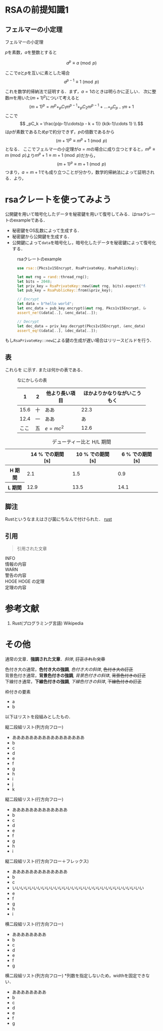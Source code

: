 # RSAの前提知識1

## フェルマーの小定理

<div class="theorem">
  <div class="caption">
    フェルマーの小定理
  </div>

$p$を素数，$a$を整数とすると
  <figure>
  <figcaption class="math-label" id="eq-fermat" style="top:0.7em"></figcaption>

  $$
      a^p \equiv a \pmod{p}
  $$

  </figure>

ここで$a$と$p$を互いに素とした場合
$$
  a^{p-1} \equiv 1 \pmod{p}
$$

</div>

これを数学的帰納法で証明する．まず，$a = 1$のときは明らかに正しい．
次に整数$m$を用いた$(m+1)^p$について考えると
$$
 (m + 1) ^p = m^p + _pC_1m^{p-1} + _pC_{2}m^{p-1} + \ldots + _{p}C_{p-1}m + 1
$$
ここで
$$
  _pC_k = \frac{p(p-1)\cdots(p - k + 1)}
  {k(k-1)\cdots 1} \\
$$
は$p$が素数であるため$p$で約分できず，$p$の倍数であるから
$$
  (m + 1)^p \equiv m^p + 1 \pmod{p}
$$
となる．
ここでフェルマーの小定理が$a = m$の場合に成り立つとすると，$m^p \equiv m \pmod{p}$より$m^p + 1 \equiv m + 1 \pmod{p}$だから，
$$
  (m + 1)^p \equiv m + 1 \pmod{p}
$$
つまり，$a = m + 1$でも成り立つことが分かり，数学的帰納法によって証明される．<a href="#eq-fermat" data-ref="eq"></a>より，

# rsaクレートを使ってみよう

公開鍵を用いて暗号化したデータを秘密鍵を用いて復号してみる．<a href="#code-rsa-example" data-ref="code"></a>はrsaクレートのexampleである．

- 秘密鍵をOS乱数によって生成する．
- 秘密鍵から公開鍵を生成する．
- 公開鍵によって`data`を暗号化し，暗号化したデータを秘密鍵によって復号化する．

<figure>
<figcaption id="code-rsa-example">rsaクレートのexample</figcaption>

```rust
use rsa::{Pkcs1v15Encrypt, RsaPrivateKey, RsaPublicKey};

let mut rng = rand::thread_rng();
let bits = 2048;
let priv_key = RsaPrivateKey::new(&mut rng, bits).expect("failed to generate a key");
let pub_key = RsaPublicKey::from(&priv_key);

// Encrypt
let data = b"hello world";
let enc_data = pub_key.encrypt(&mut rng, Pkcs1v15Encrypt, &data[..]).expect("failed to encrypt");
assert_ne!(&data[..], &enc_data[..]);

// Decrypt
let dec_data = priv_key.decrypt(Pkcs1v15Encrypt, &enc_data).expect("failed to decrypt");
assert_eq!(&data[..], &dec_data[..]);
```

</figure>

もし`RsaPrivateKey::new`による鍵の生成が遅い場合はリリースビルドを行う．

## 表

これらを<a href="#table-duty-cycle" data-ref="tbl"></a> に示す.
また<a href="#table-nanika-hyou" data-ref="tbl"></a>は何かの表である．

<figure>
<figcaption id="table-nanika-hyou">なにかしらの表</figcaption>

| 1          | 2 | 他より長い項目 | ほかよりかなりながいこうもく |
|----------------|-------|---------------------|--------------------------------|
| 15.6           | 十    | ああ          | 22.3                           |
| 12.4           | 一    | ああ             |     あ    |
| ここ | 五    | $e = mc^2$ | 12.6|

</figure>

<table>
  <caption id="table-duty-cycle">デューティー比と H/L 期間</caption>
  <thead>
    <tr>
      <th></th> <th>14 % での期間 [s]</th> <th>10 % での期間 [s]</th> <th>6 % での期間 [s]</th>
    </tr>
  </thead>
  <tbody class="right">
    <tr>
      <th>H 期間</th> <td>2.1</td> <td>1.5</td> <td>0.9</td>
    </tr>
    <tr>
      <th>L 期間</th> <td>12.9</td> <td>13.5</td> <td>14.1</td>
    </tr>
  </tbody>
</table>

## 脚注

Rustというなまえはさび菌にちなんで付けられた．<span class="footnote">
[rust](https://www.reddit.com/r/rust/comments/27jvdt/internet_archaeology_the_definitive_endall_source/)
</span>

## 引用

> 引用された文章

<div class="info">
  <div class="caption">INFO</div>
  情報の内容
</div>

<div class="warn">
  <div class="caption">WARN</div>
  警告の内容
</div>

<div class="theorem">
  <div class="caption">HOGE HOGE の定理</div>
  定理の内容
</div>

# 参考文献

<ol class="cite-items">
  <li id="cite-rust-wiki">Rust(プログラミング言語) Wikipedia</li>
</ol>

# その他

通常の文章．**強調された文章**．*斜体*, ~~訂正された文章~~

<div class="blue font-large">
色付き大の通常，<strong>色付き大の強調</strong>, <em>色付き大の斜体</em>, <del>色付き大の訂正</del>
</div>
<div class="bg-red">
背景色付き通常，<strong>背景色付きの強調</strong>, <em>背景色付きの斜体</em>, <del>背景色付きの訂正</del>
</div>
<div class="under-line text-decoration-red" style="text-decoration-style: dotted;">
下線付き通常，<strong>下線色付きの強調</strong>, <em>下線色付きの斜体</em>, <del>下線色付きの訂正</del>
</div>

<div class="border-yellow" style="border-radius: 10px;">

枠付きの要素

- a
- b

</div>

以下はリストを段組みとしたもの．

<div>
縦二段組リスト(列方向フロー)
</div>
<div class="list-col-3-col border" style="--row-number: 4;">

- あああああああああああああああああ
- b
- c
- d
- e
- f
- g
- h
- i
- j
- k

</div>

<div>
縦二段組リスト(行方向フロー)
</div>
<div class="list-col-3-row border">

<ul>
  <li style="grid-column: 1 / 3">あああああああああああああ</li>
  <li>b</li>
  <li>c</li>
  <li>d</li>
  <li>e</li>
  <li>f</li>
  <li>g</li>
  <li>h</li>
  <li>i</li>
</ul>

</div>

<div>
縦二段組リスト(行方向フロー＋フレックス)
</div>
<div class="list-col-3-row-flex border">

<ul>
  <li style="--account-number:2;">あああああああああああああ</li>
  <li>b</li>
  <li>c</li>
  <li style="--account-number:3;order:1;">いいいいいいいいいいいいいいいいいいいいいいいいいいいいいいい</li>
  <li>e</li>
  <li>f</li>
  <li>g</li>
  <li>h</li>
  <li>i</li>
</ul>

</div>

<div>
横二段組リスト(行方向フロー)
</div>
<div class="list-row-2-row border" style="--column-number: 4;">

- ああああああああ
- b
- c
- d
- e
- f
- g

</div>

<div>
横二段組リスト(列方向フロー) *列数を指定しないため，widthを固定できない．
</div>
<div class="list-row-2-col border" >

- ああああああああ
- b
- c
- d
- e
- f
- g

</div>